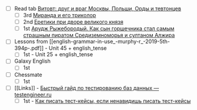 * [ ] Read tab [Витовт: друг и враг Москвы, Польши, Орды и тевтонцев](https://diletant.media/articles/41085616/)
	* [ ] 3rd [Миранда и его триколор](https://diletant.media/articles/45336262/)
	* [ ] 2nd [Еретики при дворе великого князя](https://diletant.media/articles/45268367/)
	* [ ] 1st [Арудж Рыжебородый. Как сын горшечника стал самым страшным пиратом Средиземноморья и султаном Алжира](https://knife.media/aruj-barbarossa/)
* [ ] Lessons from [[english-grammar-in-use_-murphy-r_-2019-5th-394p-.pdf]] - Unit 45 + english_tense
	* [ ] 1st - Unit 25 + english_tense
* [ ] Galaxy English
	* [ ] 1st
* [ ] Chessmate
	* [ ] 1st
* [ ] [[Links]] - [Быстрый гайд по тестированию баз данных — testengineer.ru](https://testengineer.ru/database-testing-quick-guide-for-qa/)
	* [ ] 1st - [Как писать тест-кейсы, если ненавидишь писать тест-кейсы](https://testengineer.ru/how-to-write-test-cases-when-you-hate-to/)